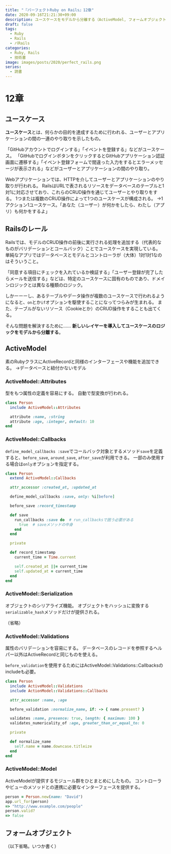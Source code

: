```yaml
---
title: "『パーフェクトRuby on Rails』12章"
date: 2020-09-16T21:21:30+09:00
description: ユースケースをモデルから分離する（ActiveModel, フォームオブジェクト（未））
draft: false
tags:
  - Ruby
  - Rails
  - パRails
categories:
  - Ruby, Rails
  - 技術書
image: images/posts/2020/perfect_rails.png
series:
  - 読書
---
```


# 12章

## ユースケース

**ユースケース**とは、何らかの目的を達成するために行われる、ユーザーとアプリケーションの間の一連のやり取りを示したもの。

「GitHubアカウントでログインする」「イベントを登録する」などがユースケース。
「GitHubでログインボタンをクリックするとGitHubアプリケーション認証画面に遷移する」「イベント登録フォームで間違った入力をするとエラーメッセージが表示される」などがユーザーとアプリケーションの間のやり取り。

Webアプリケーションでは、HTTPを介してユーザーとアプリケーションのやり取りが行われる。
RailsはURLで表されるリソースをデータベースのテーブルと1対1に対応させており、これらのCRUD操作を通じてユーザーとやり取りをする。
1つまたは複数のCRUD操作によって1つのユースケースが構成される。
→1アクション1ユースケース。「あなた（ユーザー）が何かをしたら、わたし（アプリ）も何かをするよ」

## Railsのレール

Railsでは、モデルのCRUD操作の前後に実行される処理を追加する（代表的なものがバリデーションとコールバック）ことでユースケースを実現している。
単純なアプリではデータベースとモデルとコントローラが（大体）1対1対1なのはそういうこと。

「同意する項目にチェックを入れているか検証する」「ユーザー登録が完了したらメールを送信する」などは、特定のユースケースに固有のものであり、ドメインロジックとは異なる種類のロジック。

しかーーーし、あるテーブルやデータ操作が複数のユースケースで行われるようになると、`on`とか`if`オプションを駆使することになってつらみが生まれる。
また、テーブルがないリソース（Cookieとか）のCRUD操作をすることも出てくる。

そんな問題を解決するために……
**新しいレイヤーを導入してユースケースのロジックをモデルから分離する**。

## ActiveModel

素のRubyクラスにActiveRecordと同様のインターフェースや機能を追加できる。
→データベースと紐付かないモデル

### ActiveModel::Attributes

型をもつ属性の定義を容易にする。
自動で型変換が行われる。

```rb:person.rb
class Person
  include ActiveModel::Attributes

  attribute :name, :string
  attribute :age, :integer, default: 10
end
```

### ActiveModel::Callbacks

`define_model_callbacks :save`でコールバック対象とするメソッド`save`を定義すると、`before_save`, `around_save`, `after_save`が利用できる。
一部のみ使用する場合は`only`オプションを指定する。

```rb:person.rb
class Person
  extend ActiveModel::Callbacks

  attr_accessor :created_at, :updated_at

  define_model_callbacks :save, only: %i[before]

  before_save :record_timestamp

  def save
    run_callbacks :save do  # run_callbacksで囲う必要がある
      true  # saveメソッドの中身
    end
  end

  private

  def record_timestamp
    current_time = Time.current

    self.created_at ||= current_time
    self.updated_at = current_time
  end
end
```

### ActiveModel::Serialization

オブジェクトのシリアライズ機能。
オブジェクトをハッシュに変換する`serializable_hash`メソッドだけが提供される。

（省略）

### ActiveModel::Validations

属性のバリデーションを容易にする。
データベースのレコードを参照するヘルパー以外はActiveRecordと同じものを使える。

`before_validation`を使用するためにはActiveModel::Validations::Callbacksのincludeも必要。

```rb:person.rb
class Person
  include ActiveModel::Validations
  include ActionModel::Validations::Callbacks

  attr_accessor :name, :age

  before_validation :normalize_name, if: -> { name.present? }

  validates :name, presence: true, length: { maximum: 100 }
  validates_numericality_of :age, greater_than_or_equal_to: 0

  private

  def normalize_name
    self.name = name.downcase.titleize
  end
end
```

### ActiveModel::Model

ActiveModelが提供するモジュール群をひとまとめにしたもの。
コントローラやビューのメソッドとの連携に必要なインターフェースを提供する。

```rb
person = Person.new(name: "David")
app.url_for(person)
=> "http://www.example.com/people"
person.valid?
=> false
```


## フォームオブジェクト

（以下省略。いつか書く）